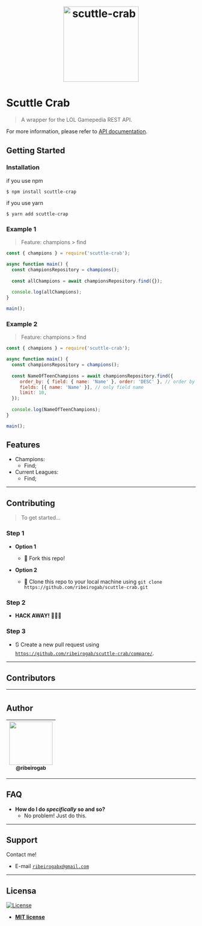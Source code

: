 <h1 align="center">
<img src="https://raw.githubusercontent.com/ribeirogab/scuttle-crab/master/examples/logo.png" alt="scuttle-crab" width="200"/>
</h1>

# Scuttle Crab
> A wrapper for the LOL Gamepedia REST API.

For more information, please refer to [API documentation](https://lol.gamepedia.com/Help:API_Documentation).

## Getting Started 

### Installation

if you use npm
```
$ npm install scuttle-crap
```

if you use yarn
```
$ yarn add scuttle-crap
```

### Example 1

> Feature: champions > find
```js
const { champions } = require('scuttle-crab');

async function main() {
  const championsRepository = champions();
  
  const allChampions = await championsRepository.find({});
  
  console.log(allChampions);
}

main(); 
```

### Example 2

> Feature: champions > find
```js
const { champions } = require('scuttle-crab');

async function main() {
  const championsRepository = champions();
  
  const NameOfTeenChampions = await championsRepository.find({ 
     order_by: { field: { name: 'Name' }, order: 'DESC' }, // order by name
     fields: [{ name: 'Name' }], // only field name
     limit: 10,
  });
  
  console.log(NameOfTeenChampions);
}

main(); 
```



## Features
- Champions:
  - Find;
- Current Leagues:
  - Find;

---

## Contributing

> To get started...

### Step 1

- **Option 1**
    - 🍴  Fork this repo!

- **Option 2**
    - 👯  Clone this repo to your local machine using `git clone https://github.com/ribeirogab/scuttle-crab.git`

### Step 2

- **HACK AWAY!** 🔨🔨🔨

### Step 3

- 🔃  Create a new pull request using <a href="https://github.com/ribeirogab/scuttle-crab/compare/" target="_blank">`https://github.com/ribeirogab/scuttle-crab/compare/`</a>.

---

## Contributors

| <img width="115"> | <img width="115"> | <img width="115"> | <img width="115"> | <img width="115"> | <img width="115"> |
|:-:|:-:|:-:|:-:|:-:|:-:| 

## Author

| [<img src="https://avatars3.githubusercontent.com/u/44847326?s=400&u=30a156f0a61f81eaa137cb286ed13e9527916039&v=4" width="115"><br><sub>@ribeirogab</sub>](https://github.com/ribeirogab) |
| :---: |

---

## FAQ

- **How do I do *specifically* so and so?**
    - No problem! Just do this.
    
---

## Support

Contact me!

- E-mail <a href="mailto:ribeirogabx@gmail.com" target="_blank">`ribeirogabx@gmail.com`</a>

---

## Licensa

[![License](http://img.shields.io/:license-mit-blue.svg?style=flat-square)](http://badges.mit-license.org)

- **[MIT license](http://opensource.org/licenses/mit-license.php)**
